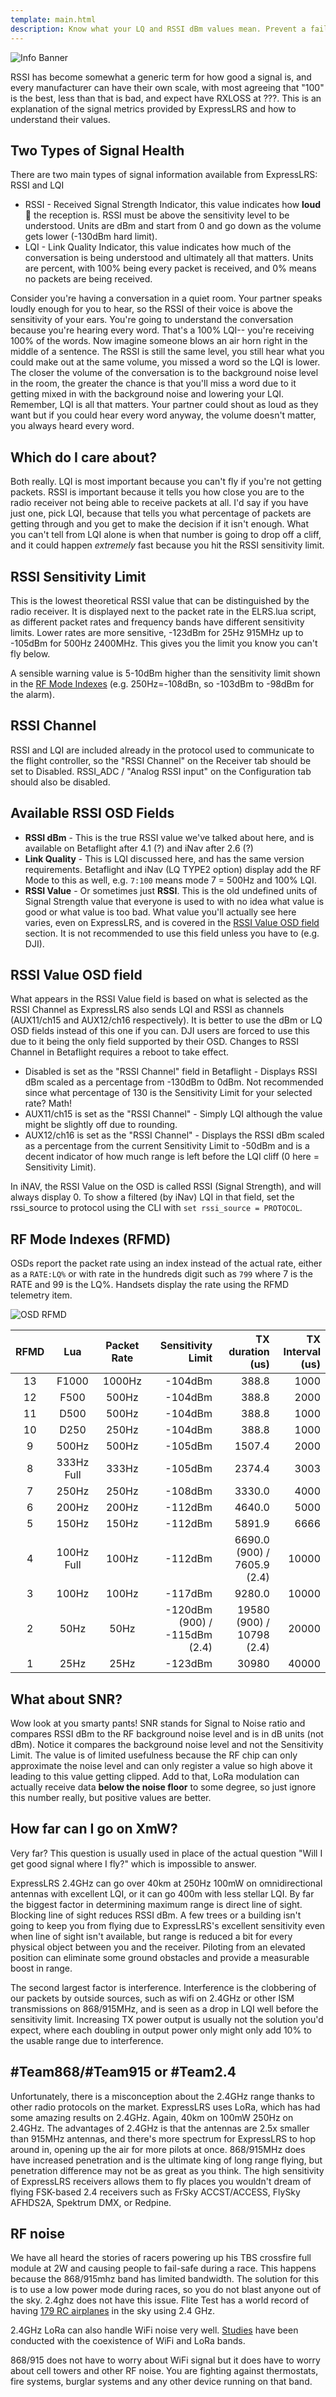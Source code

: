 ```yaml
---
template: main.html
description: Know what your LQ and RSSI dBm values mean. Prevent a failsafe by knowing when to turn back!
---
```


![Info Banner](https://github.com/ExpressLRS/ExpressLRS-Hardware/blob/master/img/information.png?raw=true)

RSSI has become somewhat a generic term for how good a signal is, and every manufacturer can have their own scale, with most agreeing that "100" is the best, less than that is bad, and expect have RXLOSS at ???. This is an explanation of the signal metrics provided by ExpressLRS and how to understand their values.

## Two Types of Signal Health

There are two main types of signal information available from ExpressLRS: RSSI and LQI

* RSSI - Received Signal Strength Indicator, this value indicates how **loud** 🎺 the reception is. RSSI must be above the sensitivity level to be understood. Units are dBm and start from 0 and go down as the volume gets lower (-130dBm hard limit).
* LQI - Link Quality Indicator, this value indicates how much of the conversation is being understood and ultimately all that matters. Units are percent, with 100% being every packet is received, and 0% means no packets are being received.

Consider you're having a conversation in a quiet room. Your partner speaks loudly enough for you to hear, so the RSSI of their voice is above the sensitivity of your ears. You're going to understand the conversation because you're hearing every word. That's a 100% LQI-- you're receiving 100% of the words. Now imagine someone blows an air horn right in the middle of a sentence. The RSSI is still the same level, you still hear what you could make out at the same volume, you missed a word so the LQI is lower. The closer the volume of the conversation is to the background noise level in the room, the greater the chance is that you'll miss a word due to it getting mixed in with the background noise and lowering your LQI. Remember, LQI is all that matters. Your partner could shout as loud as they want but if you could hear every word anyway, the volume doesn't matter, you always heard every word.

## Which do I care about?

Both really. LQI is most important because you can't fly if you're not getting packets. RSSI is important because it tells you how close you are to the radio receiver not being able to receive packets at all. I'd say if you have just one, pick LQI, because that tells you what percentage of packets are getting through and you get to make the decision if it isn't enough. What you can't tell from LQI alone is when that number is going to drop off a cliff, and it could happen *extremely* fast because you hit the RSSI sensitivity limit.

## RSSI Sensitivity Limit

This is the lowest theoretical RSSI value that can be distinguished by the radio receiver. It is displayed next to the packet rate in the ELRS.lua script, as different packet rates and frequency bands have different sensitivity limits. Lower rates are more sensitive, -123dBm for 25Hz 915MHz up to -105dBm for 500Hz 2400MHz. This gives you the limit you know you can't fly below. 

A sensible warning value is 5-10dBm higher than the sensitivity limit shown in the [RF Mode Indexes](https://github.com/ExpressLRS/Docs/edit/master/docs/info/signal-health.md#rf-mode-indexes-rfmd) (e.g. 250Hz=-108dBn, so -103dBm to -98dBm for the alarm).

## RSSI Channel

RSSI and LQI are included already in the protocol used to communicate to the flight controller, so the "RSSI Channel" on the Receiver tab should be set to Disabled. RSSI_ADC  / "Analog RSSI input" on the Configuration tab should also be disabled.

## Available RSSI OSD Fields

* **RSSI dBm** - This is the true RSSI value we've talked about here, and is available on Betaflight after 4.1 (?) and iNav after 2.6 (?)
* **Link Quality** - This is LQI discussed here, and has the same version requirements. Betaflight and iNav (LQ TYPE2 option) display add the RF Mode to this as well, e.g. `7:100` means mode 7 = 500Hz and 100% LQI.
* **RSSI Value** - Or sometimes just **RSSI**. This is the old undefined units of Signal Strength value that everyone is used to with no idea what value is good or what value is too bad. What value you'll actually see here varies, even on ExpressLRS, and is covered in the [RSSI Value OSD field](#RSSI-Value-OSD-field) section. It is not recommended to use this field unless you have to (e.g. DJI).

## RSSI Value OSD field

What appears in the RSSI Value field is based on what is selected as the RSSI Channel as ExpressLRS also sends LQI and RSSI as channels (AUX11/ch15 and AUX12/ch16 respectively). It is better to use the dBm or LQ OSD fields instead of this one if you can. DJI users are forced to use this due to it being the only field supported by their OSD. Changes to RSSI Channel in Betaflight requires a reboot to take effect.

* Disabled is set as the "RSSI Channel" field in Betaflight - Displays RSSI dBm scaled as a percentage from -130dBm to 0dBm. Not recommended since what percentage of 130 is the Sensitivity Limit for your selected rate? Math!
* AUX11/ch15 is set as the "RSSI Channel" - Simply LQI although the value might be slightly off due to rounding.
* AUX12/ch16 is set as the "RSSI Channel" - Displays the RSSI dBm scaled as a percentage from the current Sensitivity Limit to -50dBm and is a decent indicator of how much range is left before the LQI cliff (0 here = Sensitivity Limit).

In iNAV, the RSSI Value on the OSD is called RSSI (Signal Strength), and will always display 0. To show a filtered (by iNav) LQI in that field, set the rssi_source to protocol using the CLI with `set rssi_source = PROTOCOL`.

## RF Mode Indexes (RFMD)
OSDs report the packet rate using an index instead of the actual rate, either as a `RATE:LQ%` or with rate in the hundreds digit such as `799` where 7 is the RATE and 99 is the LQ%. Handsets display the rate using the RFMD telemetry item.

![OSD RFMD](https://cdn.discordapp.com/attachments/738450139693449258/886313969638334484/unknown.png)

| RFMD | Lua | Packet Rate | Sensitivity <br />Limit | TX duration <br />(us) | TX Interval <br/>(us) |
|:---:|:---:|:---:|---:|---:|---:|
| 13 | F1000 | 1000Hz | -104dBm | 388.8 | 1000 |
| 12 | F500 | 500Hz | -104dBm | 388.8 | 2000 |
| 11 | D500 | 500Hz | -104dBm | 388.8 | 1000 |
| 10 | D250 | 250Hz | -104dBm | 388.8 | 1000 |
| 9 | 500Hz | 500Hz | -105dBm | 1507.4 | 2000 |
| 8 | 333Hz Full | 333Hz | -105dBm | 2374.4 | 3003 |
| 7 | 250Hz | 250Hz | -108dBm | 3330.0 | 4000 |
| 6 | 200Hz | 200Hz | -112dBm | 4640.0 | 5000 |
| 5 | 150Hz | 150Hz | -112dBm | 5891.9 | 6666 |
| 4 | 100Hz Full | 100Hz | -112dBm | 6690.0 (900) /<br />7605.9 (2.4) | 10000 |
| 3 | 100Hz | 100Hz | -117dBm | 9280.0 | 10000 |
| 2 | 50Hz | 50Hz | -120dBm (900) /<br /> -115dBm (2.4) | 19580 (900) /<br /> 10798 (2.4) | 20000 |
| 1 | 25Hz | 25Hz | -123dBm | 30980 | 40000 |

## What about SNR?

Wow look at you smarty pants! SNR stands for Signal to Noise ratio and compares RSSI dBm to the RF background noise level and is in dB units (not dBm). Notice it compares the background noise level and not the Sensitivity Limit. The value is of limited usefulness because the RF chip can only approximate the noise level and can only register a value so high above it leading to this value getting clipped. Add to that, LoRa modulation can actually receive data **below the noise floor** to some degree, so just ignore this number really, but positive values are better.

## How far can I go on XmW?

Very far? This question is usually used in place of the actual question "Will I get good signal where I fly?" which is impossible to answer.

ExpressLRS 2.4GHz can go over 40km at 250Hz 100mW on omnidirectional antennas with excellent LQI, or it can go 400m with less stellar LQI. By far the biggest factor in determining maximum range is direct line of sight. Blocking line of sight reduces RSSI dBm. A few trees or a building isn't going to keep you from flying due to ExpressLRS's excellent sensitivity even when line of sight isn't available, but range is reduced a bit for every physical object between you and the receiver. Piloting from an elevated position can eliminate some ground obstacles and provide a measurable boost in range.

The second largest factor is interference. Interference is the clobbering of our packets by outside sources, such as wifi on 2.4GHz or other ISM transmissions on 868/915MHz, and is seen as a drop in LQI well before the sensitivity limit. Increasing TX power output is usually not the solution you'd expect, where each doubling in output power only might only add 10% to the usable range due to interference.

## #Team868/#Team915 or #Team2.4

Unfortunately, there is a misconception about the 2.4GHz range thanks to other radio protocols on the market. ExpressLRS uses LoRa, which has had some amazing results on 2.4GHz. Again, 40km on 100mW 250Hz on 2.4GHz. The advantages of 2.4GHz is that the antennas are 2.5x smaller than 915MHz antennas, and there's more spectrum for ExpressLRS to hop around in, opening up the air for more pilots at once. 868/915MHz does have increased penetration and is the ultimate king of long range flying, but penetration difference may not be as great as you think. The high sensitivity of ExpressLRS receivers allows them to fly places you wouldn't dream of flying FSK-based 2.4 receivers such as FrSky ACCST/ACCESS, FlySky AFHDS2A, Spektrum DMX, or Redpine.

## RF noise

We have all heard the stories of racers powering up his TBS crossfire full module at 2W and causing people to fail-safe during a race. This happens because the 868/915mhz band has limited bandwidth. The solution for this is to use a low power mode during races, so you do not blast anyone out of the sky. 2.4ghz does not have this issue. Flite Test has a world record of having [179 RC airplanes](https://www.guinnessworldrecords.com/world-records/most-rc-model-aircraft-airborne-simultaneously#:~:text=The%20most%20RC%20model%20aircraft,USA%2C%20on%2016%20July%202016) in the sky using 2.4 GHz.

2.4GHz LoRa can also handle WiFi noise very well. [Studies](https://link.springer.com/article/10.1007/s11235-020-00658-w) have been conducted with the coexistence of WiFi and LoRa bands. 

868/915 does not have to worry about WiFi signal but it does have to worry about cell towers and other RF noise. You are fighting against thermostats, fire systems, burglar systems and any other device running on that band.
